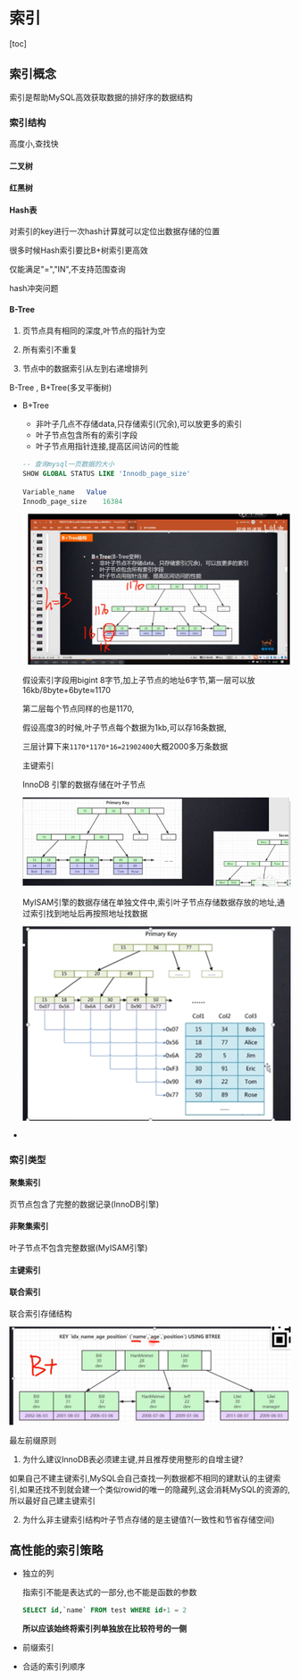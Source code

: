 # 索引

[toc]



## 索引概念

索引是帮助MySQL高效获取数据的排好序的数据结构

### 索引结构

高度小,查找快

#### 二叉树

#### 红黑树

#### Hash表

对索引的key进行一次hash计算就可以定位出数据存储的位置

很多时候Hash索引要比B+树索引更高效

仅能满足"=","IN",不支持范围查询

hash冲突问题

#### B-Tree

1. 页节点具有相同的深度,叶节点的指针为空

2. 所有索引不重复

3. 节点中的数据索引从左到右递增排列

B-Tree , B+Tree(多叉平衡树)

* B+Tree
    * 非叶子几点不存储data,只存储索引(冗余),可以放更多的索引
    * 叶子节点包含所有的索引字段
    * 叶子节点用指针连接,提高区间访问的性能
    
    
    
    ```sql
    -- 查询mysql一页数据的大小
    SHOW GLOBAL STATUS LIKE 'Innodb_page_size'
    
    Variable_name	Value
    Innodb_page_size	16384
    ```
    
    ![image-20210221213232081](https://raw.githubusercontent.com/w15997402070/images/main/note/image-20210221213232081.png)
    
    假设索引字段用bigint 8字节,加上子节点的地址6字节,第一层可以放16kb/8byte+6byte≈1170
    
    第二层每个节点同样的也是1170,
    
    假设高度3的时候,叶子节点每个数据为1kb,可以存16条数据,
    
    三层计算下来`1170*1170*16=21902400`大概2000多万条数据
    
    
    
    主键索引
    
    InnoDB 引擎的数据存储在叶子节点
    
    ![image-20210221214855944](https://raw.githubusercontent.com/w15997402070/images/main/note/image-20210221214855944.png)
    
    MyISAM引擎的数据存储在单独文件中,索引叶子节点存储数据存放的地址,通过索引找到地址后再按照地址找数据
    
    ![image-20210221214920636](https://raw.githubusercontent.com/w15997402070/images/main/note/image-20210221214920636.png)
    
* 

###  索引类型

#### 聚集索引

页节点包含了完整的数据记录(InnoDB引擎)

#### 非聚集索引

叶子节点不包含完整数据(MyISAM引擎)



#### 主键索引

#### 联合索引

联合索引存储结构

![image-20210222210644026](https://raw.githubusercontent.com/w15997402070/images/main/note/image-20210222210644026.png)

最左前缀原则



1. 为什么建议InnoDB表必须建主键,并且推荐使用整形的自增主键?

如果自己不建主键索引,MySQL会自己查找一列数据都不相同的建默认的主键索引,如果还找不到就会建一个类似rowid的唯一的隐藏列,这会消耗MySQL的资源的,所以最好自己建主键索引

2. 为什么非主键索引结构叶子节点存储的是主键值?(一致性和节省存储空间)

## 高性能的索引策略

* 独立的列

  指索引不能是表达式的一部分,也不能是函数的参数

  ```sql
  SELECT id,`name` FROM test WHERE id+1 = 2
  ```

  **所以应该始终将索引列单独放在比较符号的一侧**

* 前缀索引

* 合适的索引列顺序

## 

